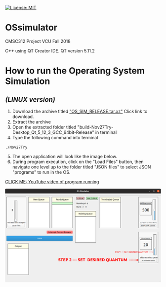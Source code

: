 [![License: MIT](https://img.shields.io/badge/License-MIT-yellow.svg)](https://opensource.org/licenses/MIT)

# OSsimulator
CMSC312 Project VCU Fall 2018

C++ using QT Creator IDE.  QT version 5.11.2


# How to run the Operating System Simulation 
## *(LINUX version)*

1.  Download the archive titled ["OS_SIM_RELEASE.tar.xz"](https://github.com/coffee247/OSsimulator/raw/master/Release/OS_SIM_RELEASE.tar.xz) Click link to download.
2.  Extract the archive
3.  Open the extracted folder titled "build-Nov27Try-Desktop_Qt_5_12_3_GCC_64bit-Release" in terminal
4.  Type the following command into terminal

```
./Nov27Try
```
5.  The open application will look like the image below.
6.  During program execution, click on the "Load Files" button, then navigate one level up to the folder titled "JSON files" to select JSON "programs" to run in the OS.

[CLICK ME: YouTube video of program running](https://youtu.be/crt1msBpVeE)

<img src="https://github.com/coffee247/OSsimulator/blob/master/Screenshot%20from%202019-10-05%2022-05-24.png">
